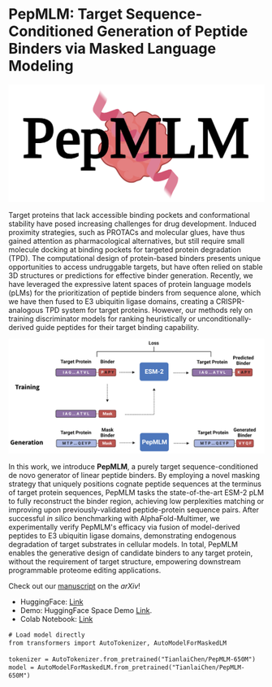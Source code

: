 # PepMLM: Target Sequence-Conditioned Generation of Peptide Binders via Masked Language Modeling

![Logo](logo.png)

Target proteins that lack accessible binding pockets and conformational stability have posed increasing challenges for drug development. Induced proximity strategies, such as PROTACs and molecular glues, have thus gained attention as pharmacological alternatives, but still require small molecule docking at binding pockets for targeted protein degradation (TPD). The computational design of protein-based binders presents unique opportunities to access undruggable targets, but have often relied on stable 3D structures or predictions for effective binder generation. Recently, we have leveraged the expressive latent spaces of protein language models (pLMs) for the prioritization of peptide binders from sequence alone, which we have then fused to E3 ubiquitin ligase domains, creating a CRISPR-analogous TPD system for target proteins. However, our methods rely on training discriminator models for ranking heuristically or unconditionally-derived guide peptides for their target binding capability. 

![Pepmlm Image](pepmlm.png)

In this work, we introduce **PepMLM**, a purely target sequence-conditioned de novo generator of linear peptide binders. By employing a novel masking strategy that uniquely positions cognate peptide sequences at the terminus of target protein sequences, PepMLM tasks the state-of-the-art ESM-2 pLM to fully reconstruct the binder region, achieving low perplexities matching or improving upon previously-validated peptide-protein sequence pairs. After successful *in silico* benchmarking with AlphaFold-Multimer, we experimentally verify PepMLM's efficacy via fusion of model-derived peptides to E3 ubiquitin ligase domains, demonstrating endogenous degradation of target substrates in cellular models. In total, PepMLM enables the generative design of candidate binders to any target protein, without the requirement of target structure, empowering downstream programmable proteome editing applications.

Check out our [manuscript](https://arxiv.org/abs/2310.03842) on the *arXiv*!

- HuggingFace: [Link](https://huggingface.co/TianlaiChen/PepMLM-650M)
- Demo: HuggingFace Space Demo [Link](https://huggingface.co/spaces/TianlaiChen/PepMLM).
- Colab Notebook: [Link](https://colab.research.google.com/drive/1u0i-LBog_lvQ5YRKs7QLKh_RtI-tV8qM?usp=sharing)

```
# Load model directly
from transformers import AutoTokenizer, AutoModelForMaskedLM

tokenizer = AutoTokenizer.from_pretrained("TianlaiChen/PepMLM-650M")
model = AutoModelForMaskedLM.from_pretrained("TianlaiChen/PepMLM-650M")
```